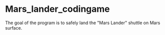 # Mars_lander_codingame
The goal of the program is to safely land the "Mars Lander" shuttle on Mars surface.
